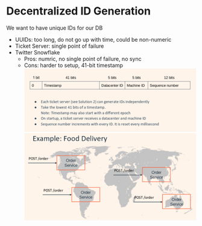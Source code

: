 # Decentralized ID Generation

We want to have unique IDs for our DB

- UUIDs: too long, do not go up with time, could be non-numeric
- Ticket Server: single point of failure
- Twitter Snowflake
  - Pros: numric, no single point of failure, no sync
  - Cons: harder to setup, 41-bit timestamp
    ![Twitter Snowflake](assets/snowflake.png)
    ![food delivery](assets/food-delivery.png)

